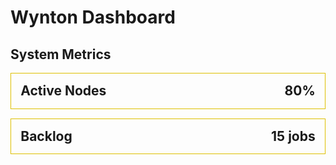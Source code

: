 # Wynton Dashboard

<script src="https://cdn.plot.ly/plotly-latest.min.js"></script>

## System Metrics

<div class="status-panel" style="border: 1px solid #dec000; padding: 2ex; margin-bottom: 2ex;">
 <div style="font-size: 150%; font-weight: bold;">
  <span>Active Nodes</span><span style="float: right;">80%</span>
 </div>
 <div id="ActiveNodes"></div>
</div>

<div class="status-panel" style="border: 1px solid #dec000; padding: 2ex;">
 <div style="font-size: 150%; font-weight: bold;">
  <span>Backlog</span><span style="float: right;">15 jobs</span>
 </div>
 <div id="Backlog"></div>
</div>

<script>
Plotly.d3.csv("https://raw.githubusercontent.com/plotly/datasets/master/finance-charts-apple.csv", function(err, rows) {
  function unpack(rows, key) {
    return rows.map(function(row) { return row[key]; });
  }

  var trace1 = {
    type: "scatter",
    mode: "lines",
    name: 'Active Nodes',
    x: unpack(rows, 'Date'),
    y: unpack(rows, 'AAPL.High'),
    line: {color: '#23527c'}
  }
  
  var data = [trace1];
  
  var layout = {
    height: 150,
    margin: { l: 50, r: 30, b: 30, t: 30, pad: 4 },
    xaxis: {
      autorange: true,
      range: ['2015-02-17', '2017-02-16'],
      rangeselector: {buttons: [
          {
            count: 1,
            label: '1m',
            step: 'month',
            stepmode: 'backward'
          },
          {
            count: 6,
            label: '6m',
            step: 'month',
            stepmode: 'backward'
          },
          {step: 'all'}
        ]},
/*      rangeslider: {range: ['2015-02-17', '2017-02-16']}, */
      type: 'date'
    },
    yaxis: {
      autorange: false,
      range: [0, 150],
      type: 'linear'
    }
  };
  
  Plotly.newPlot('ActiveNodes', data, layout);
})
</script>


<script>
Plotly.d3.csv("https://raw.githubusercontent.com/plotly/datasets/master/finance-charts-apple.csv", function(err, rows) {
  function unpack(rows, key) {
    return rows.map(function(row) { return row[key]; });
  }

  var trace1 = {
    type: "scatter",
    mode: "lines",
    name: 'Active Nodes',
    x: unpack(rows, 'Date'),
    y: unpack(rows, 'AAPL.High'),
    line: {color: '#23527c'}
  }
  
  var data = [trace1];
  
  var layout = {
    height: 150,
    margin: { l: 50, r: 30, b: 30, t: 30, pad: 4 },
    xaxis: {
      autorange: true,
      range: ['2015-02-17', '2017-02-16'],
      rangeselector: {buttons: [
          {
            count: 1,
            label: '1m',
            step: 'month',
            stepmode: 'backward'
          },
          {
            count: 6,
            label: '6m',
            step: 'month',
            stepmode: 'backward'
          },
          {step: 'all'}
        ]},
/*      rangeslider: {range: ['2015-02-17', '2017-02-16']}, */
      type: 'date'
    },
    yaxis: {
      autorange: false,
      range: [0, 150],
      type: 'linear'
    }
  };
  
  Plotly.newPlot('Backlog', data, layout);
})
</script>
